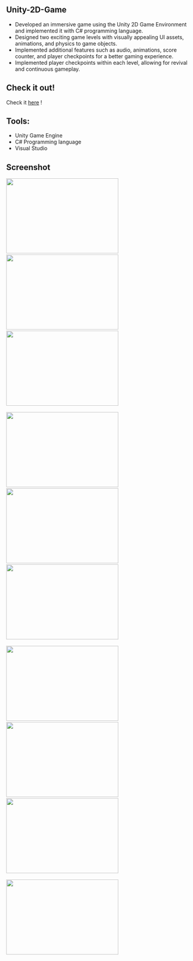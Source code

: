 ## Unity-2D-Game
- Developed an immersive game using the Unity 2D Game
Environment and implemented it with C# programming language.
- Designed two exciting game levels with visually appealing UI
assets, animations, and physics to game objects.
- Implemented additional features such as audio, animations, score
counter, and player checkpoints for a better gaming experience.
- Implemented player checkpoints within each level, allowing for
revival and continuous gameplay.

## Check it out!
Check it [here](https://youtu.be/mDRhoy59ED0) !

## Tools: 
   - Unity Game Engine
   - C# Programming language
   - Visual Studio
   
## Screenshot
<img src="https://github.com/manish079/Unity-2D-Game/assets/84091739/04fc7855-acbb-48f2-b6b0-c4669631362f" width="300" height="200">
<span>&nbsp;&nbsp;</span>
<img src="https://github.com/manish079/Unity-2D-Game/assets/84091739/484b4542-1e08-4a8d-8337-13e78fb67424" width="300" height="200">
<span>&nbsp;&nbsp;</span>
<img src="https://github.com/manish079/Unity-2D-Game/assets/84091739/47fed0e3-54d7-4127-84c4-27fc3b68ef2e" width="300" height="200">
<span>&nbsp;&nbsp;</span>
<p></p>
<img src="https://github.com/manish079/Unity-2D-Game/assets/84091739/1fd99553-8f37-43a2-beb0-a09db7e489ce" width="300" height="200">
<span>&nbsp;&nbsp;</span>
<img src="https://github.com/manish079/Unity-2D-Game/assets/84091739/c75ffaba-9c49-4db4-9f20-a7ec81ff5f98" width="300" height="200">
<span>&nbsp;&nbsp;</span>
<img src="https://github.com/manish079/Unity-2D-Game/assets/84091739/43b2db36-8143-46b8-8581-d9fca8e1bc97" width="300" height="200">
<span>&nbsp;&nbsp;</span>
<p></p>
<img src="https://github.com/manish079/Unity-2D-Game/assets/84091739/0dda61cb-17b4-4517-b487-8f72502969ff" width="300" height="200">
<span>&nbsp;&nbsp;</span>
<img src="https://github.com/manish079/Unity-2D-Game/assets/84091739/74c51a92-c619-431d-8551-263d21eaf9a7" width="300" height="200">
<span>&nbsp;&nbsp;</span>
<img src="https://github.com/manish079/Unity-2D-Game/assets/84091739/d04deb86-90b2-46cd-9e1d-167a70d4c533" width="300" height="200">
<span>&nbsp;&nbsp;</span>
<p></p>
<img src="https://github.com/manish079/Unity-2D-Game/assets/84091739/ef66310c-a9fa-4837-b7b6-dcc0572fbd50" width="300" height="200">
<span>&nbsp;&nbsp;</span>




